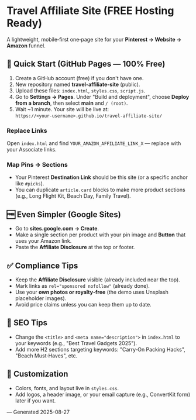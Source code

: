 # Travel Affiliate Site (FREE Hosting Ready)

A lightweight, mobile‑first one‑page site for your **Pinterest → Website → Amazon** funnel.

## 🚀 Quick Start (GitHub Pages — 100% Free)

1. Create a GitHub account (free) if you don't have one.
2. New repository named **travel-affiliate-site** (public).
3. Upload these files: `index.html`, `styles.css`, `script.js`.
4. Go to **Settings → Pages**. Under "Build and deployment", choose **Deploy from a branch**, then select **main** and `/ (root)`.
5. Wait ~1 minute. Your site will be live at:  
   `https://<your-username>.github.io/travel-affiliate-site/`

### Replace Links
Open `index.html` and find `YOUR_AMAZON_AFFILIATE_LINK_X` — replace with your Associate links.

### Map Pins → Sections
- Your Pinterest **Destination Link** should be this site (or a specific anchor like `#picks`).
- You can duplicate `article.card` blocks to make more product sections (e.g., Long Flight Kit, Beach Day, Family Travel).

## 🆓 Even Simpler (Google Sites)
- Go to **sites.google.com → Create**.
- Make a single section per product with your pin image and **Button** that uses your Amazon link.
- Paste the **Affiliate Disclosure** at the top or footer.

## ✅ Compliance Tips
- Keep the **Affiliate Disclosure** visible (already included near the top).
- Mark links as `rel="sponsored nofollow"` (already done).
- Use your **own photos or royalty‑free** (the demo uses Unsplash placeholder images).
- Avoid price claims unless you can keep them up to date.

## 🧠 SEO Tips
- Change the `<title>` and `<meta name="description">` in `index.html` to your keywords (e.g., "Best Travel Gadgets 2025").
- Add more H2 sections targeting keywords: "Carry‑On Packing Hacks", "Beach Must‑Haves", etc.

## 🧩 Customization
- Colors, fonts, and layout live in `styles.css`.
- Add logos, a header image, or your email capture (e.g., ConvertKit form) later if you want.

— Generated 2025-08-27
